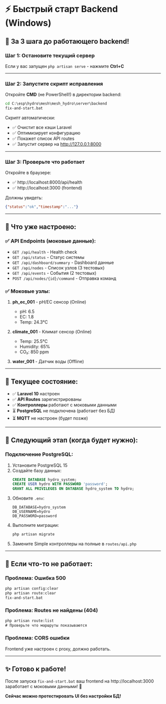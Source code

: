 # ⚡ Быстрый старт Backend (Windows)

## 🚀 За 3 шага до работающего backend!

### Шаг 1: Остановите текущий сервер

Если у вас запущен `php artisan serve` - нажмите **Ctrl+C**

---

### Шаг 2: Запустите скрипт исправления

Откройте **CMD** (не PowerShell!) в директории backend:

```cmd
cd C:\esp\hydro\mesh\mesh_hydro\server\backend
fix-and-start.bat
```

Скрипт автоматически:
- ✅ Очистит все кэши Laravel
- ✅ Оптимизирует конфигурацию
- ✅ Покажет список API routes
- ✅ Запустит сервер на http://127.0.0.1:8000

---

### Шаг 3: Проверьте что работает

Откройте в браузере:
- ✅ http://localhost:8000/api/health
- ✅ http://localhost:3000 (frontend)

Должны увидеть:
```json
{"status":"ok","timestamp":"..."}
```

---

## 🎯 Что уже настроено:

### ✅ API Endpoints (моковые данные):
- `GET /api/health` - Health check
- `GET /api/status` - Статус системы
- `GET /api/dashboard/summary` - Dashboard данные
- `GET /api/nodes` - Список узлов (3 тестовых)
- `GET /api/events` - События (2 тестовых)
- `POST /api/nodes/{id}/command` - Отправка команд

### ✅ Моковые узлы:
1. **ph_ec_001** - pH/EC сенсор (Online)
   - pH: 6.5
   - EC: 1.8
   - Temp: 24.3°C

2. **climate_001** - Климат сенсор (Online)
   - Temp: 25.5°C
   - Humidity: 65%
   - CO₂: 850 ppm

3. **water_001** - Датчик воды (Offline)

---

## 📝 Текущее состояние:

- ✅ **Laravel 10** настроен
- ✅ **API Routes** зарегистрированы
- ✅ **Контроллеры** работают с моковыми данными
- ⏳ **PostgreSQL** не подключена (работает без БД)
- ⏳ **MQTT** не настроен (будет позже)

---

## 🔄 Следующий этап (когда будет нужно):

### Подключение PostgreSQL:

1. Установите PostgreSQL 15
2. Создайте базу данных:
   ```sql
   CREATE DATABASE hydro_system;
   CREATE USER hydro WITH PASSWORD 'password';
   GRANT ALL PRIVILEGES ON DATABASE hydro_system TO hydro;
   ```
3. Обновите `.env`:
   ```env
   DB_DATABASE=hydro_system
   DB_USERNAME=hydro
   DB_PASSWORD=password
   ```
4. Выполните миграции:
   ```cmd
   php artisan migrate
   ```
5. Замените Simple контроллеры на полные в `routes/api.php`

---

## 🐛 Если что-то не работает:

### Проблема: Ошибка 500
```cmd
php artisan config:clear
php artisan route:clear
fix-and-start.bat
```

### Проблема: Routes не найдены (404)
```cmd
php artisan route:list
# Проверьте что маршруты показываются
```

### Проблема: CORS ошибки
Frontend уже настроен с proxy, должно работать.

---

## ✨ Готово к работе!

После запуска `fix-and-start.bat` ваш frontend на http://localhost:3000 заработает с моковыми данными! 🎉

**Сейчас можно протестировать UI без настройки БД!**

